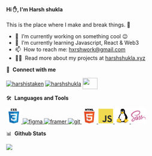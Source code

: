 #### Hi ✋, I'm Harsh shukla

This is the place where I make and break things. :rofl:

- 🔭 &nbsp;I’m currently working on something cool :wink:
- 🌱 &nbsp;I’m currently learning Javascript, React & Web3
- 📫 &nbsp;How to reach me: [hxrshwork@gmail.com](mailto:hxrshwork@gmail.com)
- 👨‍💻 &nbsp;Read more about my projects at [harshshukla.xyz](https://www.harshshukla.xyz/portifolio)

🔗 &nbsp;**Connect with me**
<p align="left">
<a href="https://twitter.com/harshistaken" target="blank"><img align="center" src="https://raw.githubusercontent.com/rahuldkjain/github-profile-readme-generator/master/src/images/icons/Social/twitter.svg" alt="harshistaken" height="30" width="40" /></a>
<a href="https://linkedin.com/in/" target="blank"><img align="center" src="https://raw.githubusercontent.com/rahuldkjain/github-profile-readme-generator/master/src/images/icons/Social/linked-in-alt.svg" alt="harshshukla" height="30" width="40" /></a>
<a href="https://stackoverflow.com/users/" target="blank"><img align="center" src="https://raw.githubusercontent.com/rahuldkjain/github-profile-readme-generator/master/src/images/icons/Social/stack-overflow.svg" alt="" height="30" width="40" /></a>

🛠️ &nbsp;**Languages and Tools**

<p align="left"> <a href="https://www.w3schools.com/css/" target="_blank" rel="noreferrer"> <img src="https://raw.githubusercontent.com/devicons/devicon/master/icons/css3/css3-original-wordmark.svg" alt="css3" width="40" height="40"/> </a> <a href="https://www.figma.com/" target="_blank" rel="noreferrer"> <img src="https://www.vectorlogo.zone/logos/figma/figma-icon.svg" alt="figma" width="40" height="40"/> </a> <a href="https://www.framer.com/" target="_blank" rel="noreferrer"> <img src="https://www.vectorlogo.zone/logos/framer/framer-icon.svg" alt="framer" width="40" height="40"/> </a> <a href="https://git-scm.com/" target="_blank" rel="noreferrer"> <img src="https://www.vectorlogo.zone/logos/git-scm/git-scm-icon.svg" alt="git" width="40" height="40"/> </a> <a href="https://www.w3.org/html/" target="_blank" rel="noreferrer"> <img src="https://raw.githubusercontent.com/devicons/devicon/master/icons/html5/html5-original-wordmark.svg" alt="html5" width="40" height="40"/> </a> <a href="https://developer.mozilla.org/en-US/docs/Web/JavaScript" target="_blank" rel="noreferrer"> <img src="https://raw.githubusercontent.com/devicons/devicon/master/icons/javascript/javascript-original.svg" alt="javascript" width="40" height="40"/> </a> <a href="https://www.linux.org/" target="_blank" rel="noreferrer"> <img src="https://raw.githubusercontent.com/devicons/devicon/master/icons/linux/linux-original.svg" alt="linux" width="40" height="40"/> </a> <a href="https://sass-lang.com" target="_blank" rel="noreferrer"> <img src="https://raw.githubusercontent.com/devicons/devicon/master/icons/sass/sass-original.svg" alt="sass" width="40" height="40"/> </a> </p>

📊 &nbsp;**Github Stats**

![](https://github-readme-stats.vercel.app/api?username=harsh97x&theme=tokyonight&hide_border=true&include_all_commits=true&count_private=true)<br/>

